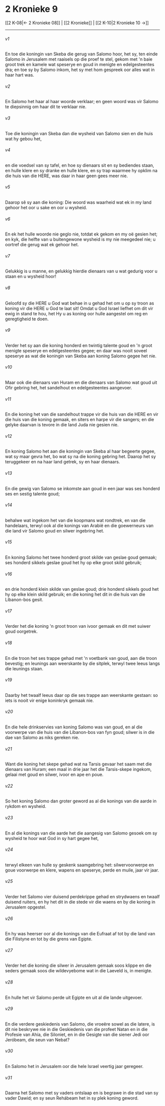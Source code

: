 # 2 Kronieke 9

[[2 K-08|← 2 Kronieke 08]] | [[2 Kronieke]] | [[2 K-10|2 Kronieke 10 →]]
***

###### v1
En toe die koningin van Skeba die gerug van Salomo hoor, het sy, ten einde Salomo in Jerusalem met raaisels op die proef te stel, gekom met 'n baie groot trek en kamele wat speserye en goud in menigte en edelgesteentes dra; en toe sy by Salomo inkom, het sy met hom gespreek oor alles wat in haar hart was. 
###### v2
En Salomo het haar al haar woorde verklaar; en geen woord was vir Salomo te diepsinnig om haar dit te verklaar nie. 
###### v3
Toe die koningin van Skeba dan die wysheid van Salomo sien en die huis wat hy gebou het, 
###### v4
en die voedsel van sy tafel, en hoe sy dienaars sit en sy bediendes staan, en hulle klere en sy dranke en hulle klere, en sy trap waarmee hy opklim na die huis van die HERE, was daar in haar geen gees meer nie. 
###### v5
Daarop sê sy aan die koning: Die woord was waarheid wat ek in my land gehoor het oor u sake en oor u wysheid. 
###### v6
En ek het hulle woorde nie geglo nie, totdat ek gekom en my oë gesien het; en kyk, die helfte van u buitengewone wysheid is my nie meegedeel nie; u oortref die gerug wat ek gehoor het. 
###### v7
Gelukkig is u manne, en gelukkig hierdie dienaars van u wat gedurig voor u staan en u wysheid hoor! 
###### v8
Geloofd sy die HERE u God wat behae in u gehad het om u op sy troon as koning vir die HERE u God te laat sit! Omdat u God Israel liefhet om dit vir ewig in stand te hou, het Hy u as koning oor hulle aangestel om reg en geregtigheid te doen. 
###### v9
Verder het sy aan die koning honderd en twintig talente goud en 'n groot menigte speserye en edelgesteentes gegee; en daar was nooit soveel speserye as wat die koningin van Skeba aan koning Salomo gegee het nie. 
###### v10
Maar ook die dienaars van Huram en die dienaars van Salomo wat goud uit Ofir gebring het, het sandelhout en edelgesteentes aangevoer. 
###### v11
En die koning het van die sandelhout trappe vir die huis van die HERE en vir die huis van die koning gemaak, en siters en harpe vir die sangers; en die gelyke daarvan is tevore in die land Juda nie gesien nie. 
###### v12
En koning Salomo het aan die koningin van Skeba al haar begeerte gegee, wat sy maar gevra het, bo wat sy na die koning gebring het. Daarop het sy teruggekeer en na haar land getrek, sy en haar dienaars. 
###### v13
En die gewig van Salomo se inkomste aan goud in een jaar was ses honderd ses en sestig talente goud; 
###### v14
behalwe wat ingekom het van die koopmans wat rondtrek, en van die handelaars, terwyl ook al die konings van Arabië en die goewerneurs van die land vir Salomo goud en silwer ingebring het. 
###### v15
En koning Salomo het twee honderd groot skilde van geslae goud gemaak; ses honderd sikkels geslae goud het hy op elke groot skild gebruik; 
###### v16
en drie honderd klein skilde van geslae goud; drie honderd sikkels goud het hy op elke klein skild gebruik; en die koning het dit in die huis van die Líbanon-bos gesit. 
###### v17
Verder het die koning 'n groot troon van ivoor gemaak en dit met suiwer goud oorgetrek. 
###### v18
En die troon het ses trappe gehad met 'n voetbank van goud, aan die troon bevestig; en leunings aan weerskante by die sitplek, terwyl twee leeus langs die leunings staan. 
###### v19
Daarby het twaalf leeus daar op die ses trappe aan weerskante gestaan: so iets is nooit vir enige koninkryk gemaak nie. 
###### v20
En die hele drinkservies van koning Salomo was van goud, en al die voorwerpe van die huis van die Líbanon-bos van fyn goud; silwer is in die dae van Salomo as niks gereken nie. 
###### v21
Want die koning het skepe gehad wat na Tarsis gevaar het saam met die dienaars van Huram; een maal in drie jaar het die Tarsis-skepe ingekom, gelaai met goud en silwer, ivoor en ape en poue. 
###### v22
So het koning Salomo dan groter geword as al die konings van die aarde in rykdom en wysheid. 
###### v23
En al die konings van die aarde het die aangesig van Salomo gesoek om sy wysheid te hoor wat God in sy hart gegee het, 
###### v24
terwyl elkeen van hulle sy geskenk saamgebring het: silwervoorwerpe en goue voorwerpe en klere, wapens en speserye, perde en muile, jaar vir jaar. 
###### v25
Verder het Salomo vier duisend perdekrippe gehad en strydwaens en twaalf duisend ruiters, en hy het dit in die stede vir die waens en by die koning in Jerusalem opgestel. 
###### v26
En hy was heerser oor al die konings van die Eufraat af tot by die land van die Filistyne en tot by die grens van Egipte. 
###### v27
Verder het die koning die silwer in Jerusalem gemaak soos klippe en die seders gemaak soos die wildevyebome wat in die Laeveld is, in menigte. 
###### v28
En hulle het vir Salomo perde uit Egipte en uit al die lande uitgevoer. 
###### v29
En die verdere geskiedenis van Salomo, die vroeëre sowel as die latere, is dit nie beskrywe nie in die Geskiedenis van die profeet Natan en in die Profesie van Ahía, die Siloniet, en in die Gesigte van die siener Jedi oor Jeróbeam, die seun van Nebat? 
###### v30
En Salomo het in Jerusalem oor die hele Israel veertig jaar geregeer. 
###### v31
Daarna het Salomo met sy vaders ontslaap en is begrawe in die stad van sy vader Dawid; en sy seun Rehábeam het in sy plek koning geword. 
